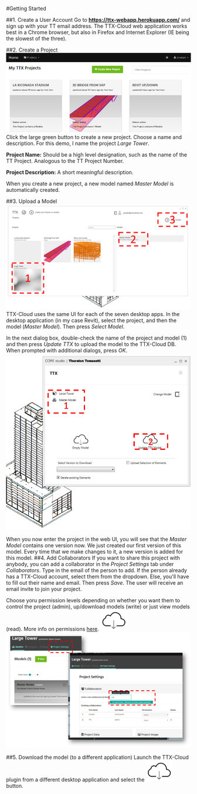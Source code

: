 #Getting Started

##1. Create a User Account
Go to **https://ttx-webapp.herokuapp.com/** and sign up with your TT email address.
The TTX-Cloud web application works best in a Chrome browser, but also in Firefox and Internet Explorer (IE being the slowest of the three).

##2. Create a Project
![](images/GettingStarted/GS_createProject1.PNG)
Click the large green button to create a new project. Choose a name and description. For this demo, I name the project *Large Tower*.

**Project Name:** Should be a high level designation, such as the name of the TT Project. Analogous to the TT Project Number.

**Project Description:** A short meaningful description. 

When you create a new project, a new model named *Master Model* is automatically created.

##3. Upload a Model
![](images/GettingStarted/GS_desktopUI.png)
TTX-Cloud uses the same UI for each of the seven desktop apps. In the desktop application (in my case Revit), select the project, and then the model (*Master Model*). Then press *Select Model*.

In the next dialog box, double-check the name of the project and model (1) and then press *Update TTX* to upload the model to the TTX-Cloud DB.
When prompted with additional dialogs, press *OK*.
![](images/GettingStarted/GS_desktopUI2.png)

When you now enter the project in the web UI, you will see that the *Master Model* contains one version now. We just created our first version of this model. Every time that we make changes to it, a new version is added for this model. 
##4. Add Collaborators
If you want to share this project with anybody, you can add a collaborator in the *Project Settings* tab  under *Collaborators*.
Type in the email of the person to add. If the person already has a TTX-Cloud account, select them from the dropdown. Else, you'll have to fill out their name and email. Then press *Save*. 
The user will receive an email invite to join your project.

Choose yoru permission levels depending on whether you want them to control the project (admin), up/download models (write) or just view models (read). More info on permissions [here](the_web_user_interface.md).
![](images/GettingStarted/desktop_download.PNG)![](images/GettingStarted/GS_Collabs.png)

##5. Download the model (to a different application)
Launch the TTX-Cloud plugin from a different desktop application and select the ![](images/GettingStarted/desktop_download.PNG) button.

